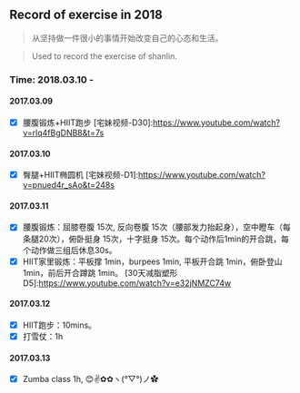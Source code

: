 ## Record of exercise in 2018
> 从坚持做一件很小的事情开始改变自己的心态和生活。

> Used to record the exercise of shanlin. 

### Time: 2018.03.10 -

#### 2017.03.09 

- [x] 腰腹锻炼+HIIT跑步
[宅妹视频-D30]:<https://www.youtube.com/watch?v=rlq4fBgDNB8&t=7s>

#### 2017.03.10 

- [x] 臀腿+HIIT椭圆机
[宅妹视频-D1]:<https://www.youtube.com/watch?v=pnued4r_sAo&t=248s>

#### 2017.03.11 

- [x] 腰腹锻炼：屈膝卷腹 15次, 反向卷腹 15次（腰部发力抬起身），空中瞪车（每条腿20次），俯卧挺身 15次，十字挺身 15次。每个动作后1min的开合跳，每个动作做三组后休息30s。
- [x] HIIT家里锻炼：平板撑 1min，burpees 1min, 平板开合跳 1min，俯卧登山 1min，前后开合蹲跳 1min。
[30天减脂塑形D5]:<https://www.youtube.com/watch?v=e32jNMZC74w>

#### 2017.03.12

- [x] HIIT跑步：10mins。
- [x] 打雪仗：1h

#### 2017.03.13

- [x] Zumba class 1h, 😊✌️✿✿ヽ(°▽°)ノ✿






